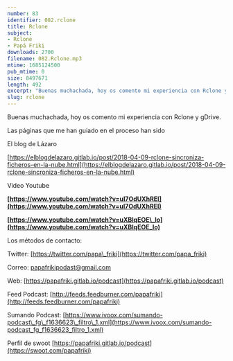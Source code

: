 ```yaml
---
number: 83
identifier: 082.rclone
title: Rclone
subject:
- Rclone
- Papá Friki
downloads: 2700
filename: 082.Rclone.mp3
mtime: 1685124500
pub_mtime: 0
size: 8497671
length: 492
excerpt: "Buenas muchachada, hoy os comento mi experiencia con Rclone y gDrive.\n\nLas páginas que me han guiado en el proceso han sido\n\nEl blog de Lázaro\n\n[https://elblogdelazaro.gitlab.io/post/2018-04-09-rclone-sincroniza-ficheros-en-la-nube.html](https://elblogdelazaro.gitlab.io/post/2018-04-09-rclone-sincroniza-ficheros-en-la-nube.html)  \n\nVideo Youtube\n\n**[https://www.youtube.com/watch?v=uI7OdUXhREI](https://www.youtube.com/watch?v=uI7OdUXhREI)**  \n\n**[https://www.youtube.com/watch?v=uXBlqEOE\\_lo](https://www.youtube.com/watch?v=uXBlqEOE_lo)**  \n\nLos métodos de contacto:  \n\nTwitter: [https://twitter.com/papa\\_friki](https://twitter.com/papa_friki)\n\nCorreo: [papafrikipodast@gmail.com](https://archive.org/details/papafrikipodast@gmail.com)\n\nWeb: [https://papafriki.gitlab.io/podcast](https://papafriki.gitlab.io/podcast)\n\nFeed Podcast: [http://feeds.feedburner.com/papafriki](http://feeds.feedburner.com/papafriki)\n\nSumando Podcast: [https://www.ivoox.com/sumando-podcast\\_fg\\_f1636623\\_filtro\\_1.xml](https://www.ivoox.com/sumando-podcast_fg_f1636623_filtro_1.xml)\n\nPerfil de swoot [https://papafriki.gitlab.io/podcast](https://swoot.com/papafriki)"
slug: rclone
---
```

Buenas muchachada, hoy os comento mi experiencia con Rclone y gDrive.

Las páginas que me han guiado en el proceso han sido

El blog de Lázaro

[https://elblogdelazaro.gitlab.io/post/2018-04-09-rclone-sincroniza-ficheros-en-la-nube.html](https://elblogdelazaro.gitlab.io/post/2018-04-09-rclone-sincroniza-ficheros-en-la-nube.html)

Video Youtube

**[https://www.youtube.com/watch?v=uI7OdUXhREI](https://www.youtube.com/watch?v=uI7OdUXhREI)**

**[https://www.youtube.com/watch?v=uXBlqEOE\_lo](https://www.youtube.com/watch?v=uXBlqEOE_lo)**

Los métodos de contacto:

Twitter: [https://twitter.com/papa\_friki](https://twitter.com/papa_friki)

Correo: [papafrikipodast@gmail.com](https://archive.org/details/papafrikipodast@gmail.com)

Web: [https://papafriki.gitlab.io/podcast](https://papafriki.gitlab.io/podcast)

Feed Podcast: [http://feeds.feedburner.com/papafriki](http://feeds.feedburner.com/papafriki)

Sumando Podcast: [https://www.ivoox.com/sumando-podcast\_fg\_f1636623\_filtro\_1.xml](https://www.ivoox.com/sumando-podcast_fg_f1636623_filtro_1.xml)

Perfil de swoot [https://papafriki.gitlab.io/podcast](https://swoot.com/papafriki)